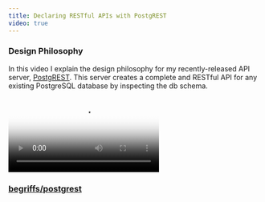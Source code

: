 ```yaml
---
title: Declaring RESTful APIs with PostgREST
video: true
---
```


### Design Philosophy

In this video I explain the design philosophy for my recently-released
API server, [PostgREST](https://github.com/begriffs/postgrest).
This server creates a complete and RESTful API for any existing
PostgreSQL database by inspecting the db schema.

<div class="flowplayer" data-embed="false">
  <video src="http://player.vimeo.com/external/115668217.hd.mp4?s=7360aebb5727439aceb71202c4d4c775"
         poster="https://i.vimeocdn.com/video/501761918.png?mw=700"
  ></video>
</div>

### [begriffs/postgrest](https://github.com/begriffs/postgrest)
